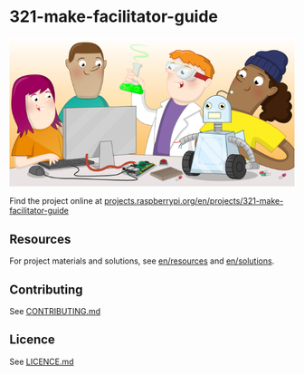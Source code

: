 # 321-make-facilitator-guide

![321-make-facilitator-guide](banner.png)

Find the project online at [projects.raspberrypi.org/en/projects/321-make-facilitator-guide](https://projects.raspberrypi.org/en/projects/321-make-facilitator-guide)

## Resources
For project materials and solutions, see [en/resources](https://github.com/raspberrypilearning/321-make-facilitator-guide/tree/master/en/resources) and [en/solutions](https://github.com/raspberrypilearning/321-make-facilitator-guide/tree/master/en/solutions).

## Contributing
See [CONTRIBUTING.md](CONTRIBUTING.md)

## Licence
 See [LICENCE.md](LICENCE.md)